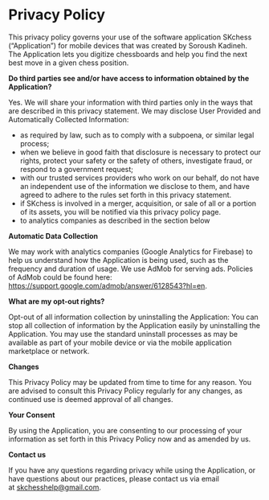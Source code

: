 # Privacy Policy

This privacy policy governs your use of the software application SKchess (“Application”) for mobile devices that was created by Soroush Kadineh. The Application lets you digitize chessboards and help you find the next best move in a given chess position.


**Do third parties see and/or have access to information obtained by the Application?**

Yes. We will share your information with third parties only in the ways that are described in this privacy statement.
We may disclose User Provided and Automatically Collected Information:
- as required by law, such as to comply with a subpoena, or similar legal process;
- when we believe in good faith that disclosure is necessary to protect our rights, protect your safety or the safety of others, investigate fraud, or respond to a government request;
- with our trusted services providers who work on our behalf, do not have an independent use of the information we disclose to them, and have agreed to adhere to the rules set forth in this privacy statement.
- if SKchess is involved in a merger, acquisition, or sale of all or a portion of its assets, you will be notified via this privacy policy page.
- to analytics companies as described in the section below


**Automatic Data Collection**

We may work with analytics companies (Google Analytics for Firebase) to help us understand how the Application is being used, such as the frequency and duration of usage.
We use AdMob for serving ads. Policies of AdMob could be found here: https://support.google.com/admob/answer/6128543?hl=en. 


**What are my opt-out rights?**

Opt-out of all information collection by uninstalling the Application: You can stop all collection of information by the Application easily by uninstalling the Application. You may use the standard uninstall processes as may be available as part of your mobile device or via the mobile application marketplace or network. 


**Changes**

This Privacy Policy may be updated from time to time for any reason. You are advised to consult this Privacy Policy regularly for any changes, as continued use is deemed approval of all changes.


**Your Consent**

By using the Application, you are consenting to our processing of your information as set forth in this Privacy Policy now and as amended by us.


**Contact us**

If you have any questions regarding privacy while using the Application, or have questions about our practices, please contact us via email at [skchesshelp@gmail.com](skchesshelp@gmail.com).
